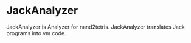 # JackAnalyzer

JackAnalyzer is Analyzer for nand2tetris.
JackAnalyzer translates Jack programs into vm code.